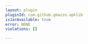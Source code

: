 ```yaml
---
layout: plugin
pluginId: com.github.gmazzo.apklib
isJarAvailable: true
error: NONE
violations: []

---
```

